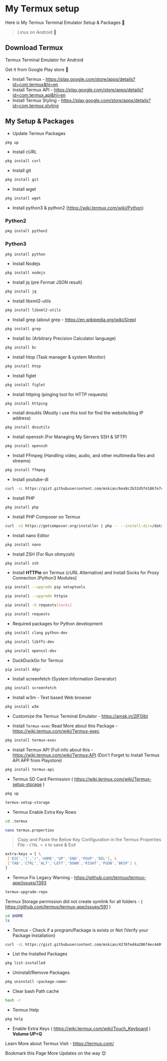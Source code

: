 # My Termux setup

Here is My Termux Terminal Emulator Setup &amp; Packages 🔖

> Linux on Android 💯

## Download Termux

Termux Terminal Emulator for Android

Get it from Google Play store 💯

- Install Termux - <https://play.google.com/store/apps/details?id=com.termux&hl=en>
- Install Termux API  - <https://play.google.com/store/apps/details?id=com.termux.api&hl=en>
- Install Termux Styling - <https://play.google.com/store/apps/details?id=com.termux.styling>

## My Setup & Packages

- Update Termux Packages

```bash
pkg up
```

- Install cURL

```bash
pkg install curl
```

- Install git

```bash
pkg install git
```

- Install wget

```bash
pkg install wget
```

- Install python3 & python2 (<https://wiki.termux.com/wiki/Python>)

### Python2

```bash
pkg install python2
```

### Python3

```bash
pkg install python
```

- Install Nodejs

```bash
pkg install nodejs
```

- Install jq (pre Format JSON result)

```bash
pkg install jq
```

- Install libxml2-utils

```bash
pkg install libxml2-utils
```

- Install grep (about grep - <https://en.wikipedia.org/wiki/Grep>)

```bash
pkg install grep
```

- Install bc (Arbitrary Precision Calculator language)

```bash
pkg install bc
```

- Install htop (Task manager & system Monitor)

```bash
pkg install htop
```

- Install figlet

```bash
pkg install figlet
```

- Install httping (pinging tool for HTTP requests)

```bash
pkg install httping
```

- install dnsutils (Mostly i use this tool for find the website/blog IP address)

```bash
pkg install dnsutils
```

- Install openssh (For Managing My Servers SSH & SFTP)

```bash
pkg install openssh
```

- Install FFmpeg (Handling video, audio, and other multimedia files and streams)

```bash
pkg install ffmpeg
```

- Install youtube-dl

```bash
curl -sL https://gist.githubusercontent.com/mskian/6ea9c2b32d5f41867e7cafc88d1b26d5/raw/youtube-dl.sh | bash
```

- Install PHP

```bash
pkg install php
```

- Install PHP Composer on Termux

```bash
curl -sS https://getcomposer.org/installer | php -- --install-dir=/data/data/com.termux/files/usr/bin --filename=composer
```

- Install nano Editor

```bash
pkg install nano
```

- Install ZSH (For Run ohmyzsh)

```bash
pkg install zsh
```

- Install **HTTPie** on Termux (cURL Alternative) and Install Socks for Proxy Connection [Python3 Modules]

```bash
pip install --upgrade pip setuptools
```

```bash
pip install --upgrade httpie
```

```bash
pip install -U requests[socks]
```

```bash
pip install requests
```

- Required packages for Python development

```bash
pkg install clang python-dev
```

```bash
pkg install libffi-dev
```

```bash
pkg install openssl-dev
```

- DuckDuckGo for Termux

```bash
pip install ddgr
```

- Install screenfetch (System Information Generator)

```bash
pkg install screenfetch
```

- Install w3m - Text based Web browser

```bash
pkg install w3m
```

- Customize the Termux Terminal Emulator - <https://amsk.in/2IF0ibt>

- Install `Termux-exec` Read More about this Package - <https://wiki.termux.com/wiki/Termux-exec>

```bash
pkg install termux-exec
```

- Install Termux API (Full info about this - <https://wiki.termux.com/wiki/Termux:API> (Don't Forget to Install Termux API APP from Playstore)

```bash
pkg install termux-api
```

- Termux SD Card Permission ( <https://wiki.termux.com/wiki/Termux-setup-storage> )

```bash
pkg up
```

```bash
termux-setup-storage
```

- Termux Enable Extra Key Rows

```bash
cd .termux
```

```bash
nano termux.properties
```

> Copy and Paste the Below Key Configuration in the Termux Properties File - `CTRL + X` to save & Exit

```bash
extra-keys = [ \
 ['ESC','|','/','HOME','UP','END','PGUP','DEL'], \
 ['TAB','CTRL','ALT','LEFT','DOWN','RIGHT','PGDN','BKSP'] \
]
```

- Termux Fix Legacy Warning - <https://github.com/termux/termux-app/issues/1393>

```bash
termux-upgrade-repo
```

Termux Storage permission did not create symlink for all folders - ( <https://github.com/termux/termux-app/issues/591> )

```bash
cd $HOME
ls
```

- Termux - Check if a program/Package is exists or Not (Verify your Package Installation)

```bash
curl -sL https://gist.githubusercontent.com/mskian/4278fed4a206f4ec440f0dd512d4540b/raw/package.sh | bash
```

- List the Installed Packages

```bash
pkg list-installed
```

- Uninstall/Remove Packages

```bash
pkg uninstall <package-name>
```

- Clear bash Path cache

```bash
hash -r
```

- Termux Help

```bash
pkg help
```

- Enable Extra Keys ( <https://wiki.termux.com/wiki/Touch_Keyboard> ) **Volume UP+Q**

Learn More about Termux Visit - <https://termux.com/>

Bookmark this Page More Updates on the way 😊
